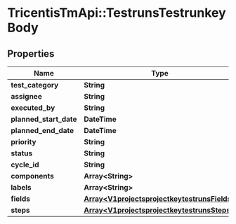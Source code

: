 # TricentisTmApi::TestrunsTestrunkeyBody

## Properties
Name | Type | Description | Notes
------------ | ------------- | ------------- | -------------
**test_category** | **String** |  | [optional] 
**assignee** | **String** |  | [optional] 
**executed_by** | **String** |  | [optional] 
**planned_start_date** | **DateTime** |  | [optional] 
**planned_end_date** | **DateTime** |  | [optional] 
**priority** | **String** |  | [optional] 
**status** | **String** |  | [optional] 
**cycle_id** | **String** |  | [optional] 
**components** | **Array&lt;String&gt;** |  | [optional] 
**labels** | **Array&lt;String&gt;** |  | [optional] 
**fields** | [**Array&lt;V1projectsprojectkeytestrunsFields&gt;**](V1projectsprojectkeytestrunsFields.md) |  | [optional] 
**steps** | [**Array&lt;V1projectsprojectkeytestrunsSteps&gt;**](V1projectsprojectkeytestrunsSteps.md) |  | [optional] 

